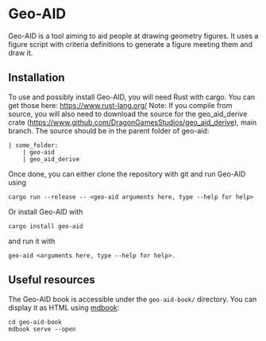 # Geo-AID

Geo-AID is a tool aiming to aid people at drawing geometry figures. It uses a figure script with criteria definitions to generate a figure meeting them and draw it. 

## Installation
To use and possibly install Geo-AID, you will need Rust with cargo. You can get those here: https://www.rust-lang.org/
Note: If you compile from source, you will also need to download the source for the geo_aid_derive crate (https://www.github.com/DragonGamesStudios/geo_aid_derive), main branch. The source should be in the parent folder of geo-aid:

```
| some_folder:
    | geo-aid
    | geo_aid_derive
```

Once done, you can either clone the repository with git and run Geo-AID using
```
cargo run --release -- <geo-aid arguments here, type --help for help>
```

Or install Geo-AID with
```
cargo install geo-aid
```

and run it with
```
geo-aid <arguments here, type --help for help>.
```

## Useful resources

The Geo-AID book is accessible under the `geo-aid-book/` directory. You can display it as HTML using [mdbook](https://github.com/rust-lang/mdBook):

```
cd geo-aid-book
mdbook serve --open
```
